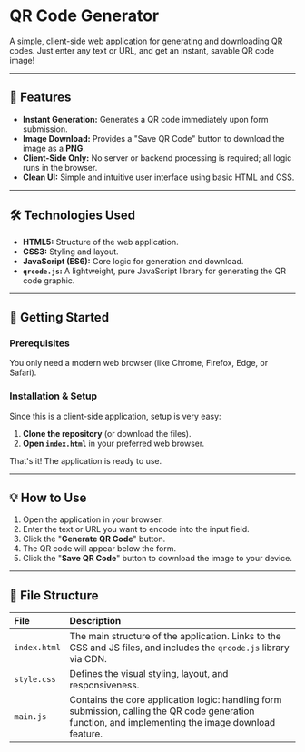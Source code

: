 # QR Code Generator

A simple, client-side web application for generating and downloading QR codes. Just enter any text or URL, and get an instant, savable QR code image!

---

## 🚀 Features

* **Instant Generation:** Generates a QR code immediately upon form submission.
* **Image Download:** Provides a "Save QR Code" button to download the image as a **PNG**.
* **Client-Side Only:** No server or backend processing is required; all logic runs in the browser.
* **Clean UI:** Simple and intuitive user interface using basic HTML and CSS.

---

## 🛠️ Technologies Used

* **HTML5:** Structure of the web application.
* **CSS3:** Styling and layout.
* **JavaScript (ES6):** Core logic for generation and download.
* **`qrcode.js`:** A lightweight, pure JavaScript library for generating the QR code graphic.

---

## 🏃 Getting Started

### Prerequisites

You only need a modern web browser (like Chrome, Firefox, Edge, or Safari).

### Installation & Setup

Since this is a client-side application, setup is very easy:

1.  **Clone the repository** (or download the files).
2.  **Open `index.html`** in your preferred web browser.

That's it! The application is ready to use.

---

## 💡 How to Use

1.  Open the application in your browser.
2.  Enter the text or URL you want to encode into the input field.
3.  Click the "**Generate QR Code**" button.
4.  The QR code will appear below the form.
5.  Click the "**Save QR Code**" button to download the image to your device.

---

## 📁 File Structure

| File | Description |
| :--- | :--- |
| `index.html` | The main structure of the application. Links to the CSS and JS files, and includes the `qrcode.js` library via CDN. |
| `style.css` | Defines the visual styling, layout, and responsiveness. |
| `main.js` | Contains the core application logic: handling form submission, calling the QR code generation function, and implementing the image download feature. |
